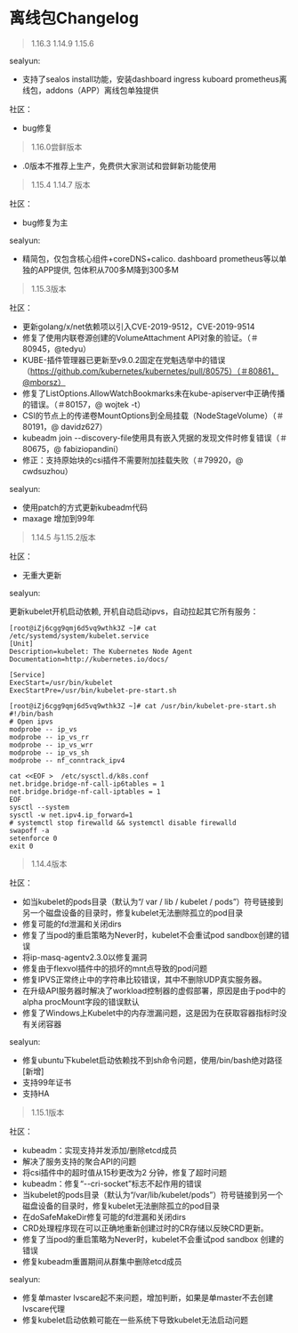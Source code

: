 # 离线包Changelog
> 1.16.3 1.14.9 1.15.6

sealyun:

* 支持了sealos install功能，安装dashboard ingress kuboard prometheus离线包，addons（APP）离线包单独提供

社区：

* bug修复

> 1.16.0尝鲜版本

* .0版本不推荐上生产，免费供大家测试和尝鲜新功能使用

> 1.15.4 1.14.7 版本

社区：

* bug修复为主

sealyun:

* 精简包，仅包含核心组件+coreDNS+calico. dashboard prometheus等以单独的APP提供, 包体积从700多M降到300多M

> 1.15.3版本

社区：

* 更新golang/x/net依赖项以引入CVE-2019-9512，CVE-2019-9514
* 修复了使用内联卷源创建的VolumeAttachment API对象的验证。（＃80945，@tedyu）
* KUBE-插件管理器已更新至v9.0.2固定在党魁选举中的错误（https://github.com/kubernetes/kubernetes/pull/80575）（＃80861，@mborsz）
* 修复了ListOptions.AllowWatchBookmarks未在kube-apiserver中正确传播的错误。（＃80157，@ wojtek -t）
* CSI的节点上的传递卷MountOptions到全局挂载（NodeStageVolume）（＃80191，@ davidz627）
* kubeadm join --discovery-file使用具有嵌入凭据的发现文件时修复错误（＃80675，@ fabiziopandini）
* 修正：支持原始块的csi插件不需要附加挂载失败（＃79920，@ cwdsuzhou）

sealyun:
 
* 使用patch的方式更新kubeadm代码
* maxage 增加到99年

> 1.14.5 与1.15.2版本

社区：

* 无重大更新

sealyun:

更新kubelet开机启动依赖, 开机自动启动ipvs，自动拉起其它所有服务：
```
[root@iZj6cgg9qmj6d5vq9wthk3Z ~]# cat /etc/systemd/system/kubelet.service
[Unit]
Description=kubelet: The Kubernetes Node Agent
Documentation=http://kubernetes.io/docs/

[Service]
ExecStart=/usr/bin/kubelet
ExecStartPre=/usr/bin/kubelet-pre-start.sh
```

```
[root@iZj6cgg9qmj6d5vq9wthk3Z ~]# cat /usr/bin/kubelet-pre-start.sh
#!/bin/bash
# Open ipvs
modprobe -- ip_vs
modprobe -- ip_vs_rr
modprobe -- ip_vs_wrr
modprobe -- ip_vs_sh
modprobe -- nf_conntrack_ipv4

cat <<EOF >  /etc/sysctl.d/k8s.conf
net.bridge.bridge-nf-call-ip6tables = 1
net.bridge.bridge-nf-call-iptables = 1
EOF
sysctl --system
sysctl -w net.ipv4.ip_forward=1
# systemctl stop firewalld && systemctl disable firewalld
swapoff -a
setenforce 0
exit 0
```

> 1.14.4版本

社区：

* 如当kubelet的pods目录（默认为“/ var / lib / kubelet / pods”）符号链接到另一个磁盘设备的目录时，修复kubelet无法删除孤立的pod目录
* 修复可能的fd泄漏和关闭dirs
* 修复了当pod的重启策略为Never时，kubelet不会重试pod sandbox创建的错误
* 将ip-masq-agentv2.3.0以修复漏洞
* 修复由于flexvol插件中的损坏的mnt点导致的pod问题
* 修复IPVS正常终止中的字符串比较错误，其中不删除UDP真实服务器。
* 在升级API服务器时解决了workload控制器的虚假部署，原因是由于pod中的alpha procMount字段的错误默认
* 修复了Windows上Kubelet中的内存泄漏问题，这是因为在获取容器指标时没有关闭容器

sealyun:

* 修复ubuntu下kubelet启动依赖找不到sh命令问题，使用/bin/bash绝对路径 [新增]
* 支持99年证书
* 支持HA

> 1.15.1版本

社区：

* kubeadm：实现支持并发添加/删除etcd成员
* 解决了服务支持的聚合API的问题
* 将csi插件中的超时值从15秒更改为2 分钟，修复了超时问题
* kubeadm：修复“--cri-socket”标志不起作用的错误
* 当kubelet的pods目录（默认为“/var/lib/kubelet/pods”）符号链接到另一个磁盘设备的目录时，修复kubelet无法删除孤立的pod目录
* 在doSafeMakeDir修复可能的fd泄漏和关闭dirs
* CRD处理程序现在可以正确地重新创建过时的CR存储以反映CRD更新。
* 修复了当pod的重启策略为Never时，kubelet不会重试pod sandbox 创建的错误
* 修复kubeadm重置期间从群集中删除etcd成员 

sealyun:

* 修复单master lvscare起不来问题，增加判断，如果是单master不去创建lvscare代理
* 修复kubelet启动依赖可能在一些系统下导致kubelet无法启动问题

